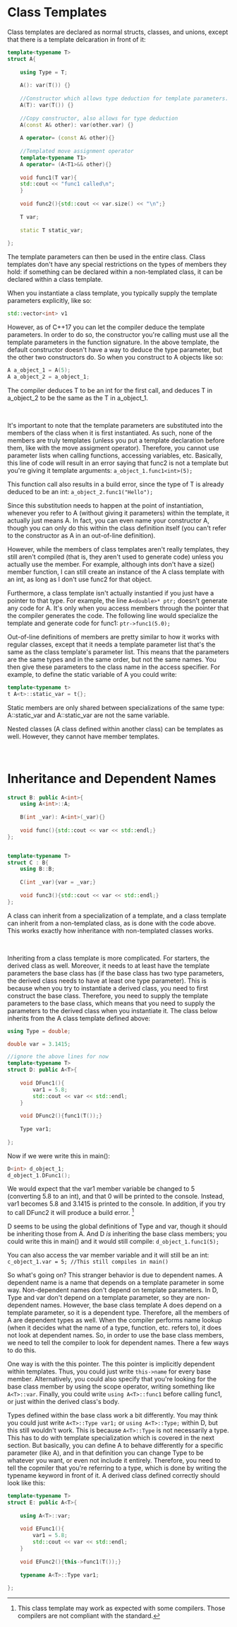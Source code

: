 # Class Templates

Class templates are declared as normal structs, classes, and unions, except that there is a template delcaration in front of it:

```c++
template<typename T>
struct A{
    
    using Type = T;
    
    A(): var(T()) {} 
        
    //Constructor which allows type deduction for template parameters.
    A(T): var(T()) {} 
        
    //Copy constructor, also allows for type deduction
    A(const A& other): var(other.var) {} 
    
    A operator= (const A& other){}
    
    //Templated move assignment operator
    template<typename T1>
    A operator= (A<T1>&& other){} 
    
    void func1(T var){
    std::cout << "func1 called\n";
    }
    
    void func2(){std::cout << var.size() << "\n";}
    
    T var;
    
    static T static_var;
    
};

```

The template parameters can then be used in the entire class. Class templates don't have any special restrictions on the types of members they hold: if something can be declared within a non-templated class, it can be declared within a class template.

When you instantiate a class template, you typically supply the template parameters explicitly, like so: 

```c++
std::vector<int> v1
```

However, as of C++17 you can let the compiler deduce the template parameters. In order to do so, the constructor you're calling must use all the template parameters in the function signature. In the above template, the default constructor doesn't have a way to deduce the type parameter, but the other two constructors do. So when you construct to A objects like so:

```c++
A a_object_1 = A(5);
A a_object_2 = a_object_1;
```
The compiler deduces T to be an int for the first call, and deduces T in a\_object\_2 to be the same as the T in a\_object\_1.

&nbsp;

It's important to note that the template parameters are substituted into the members of the class when it is first instantiated. As such, none of the members are truly templates (unless you put a template declaration before them, like with the move assigment operator). Therefore, you cannot use parameter lists when calling functions, accessing variables, etc. Basically, this line of code will result in an error saying that func2 is not a template but you're giving it template arguments: `a_object_1.func1<int>(5);`

This function call also results in a build error, since the type of T is already deduced to be an int: `a_object_2.func1("Hello");`

Since this substitution needs to happen at the point of instantiation, whenever you refer to A (without giving it parameters) within the template, it actually just means A<T>. In fact, you can even name your constructor A<T>, though you can only do this within the class definition itself (you can't refer to the constructor as A<T> in an out-of-line definition).

However, while the members of class templates aren't really templates, they still aren't compiled (that is, they aren't used to generate code) unless you actually use the member. For example, although ints don't have a size() member function, I can still create an instance of the A class template with an int, as long as I don't use func2 for that object.

Furthermore, a class template isn't actually instantied if you just have a pointer to that type. For example, the line `A<double>* ptr;` doesn't generate any code for A<double>. It's only when you access members through the pointer that the compiler generates the code. The following line would specialize the template and generate code for func1: `ptr->func1(5.0);`

Out-of-line definitions of members are pretty similar to how it works with regular classes, except that it needs a template parameter list that's the same as the class template's parameter list. This means that the parameters are the same types and in the same order, but not the same names. You then give these parameters to the class name in the access specifier. For example, to define the static variable of A you could write:

```c++
template<typename t>
t A<t>::static_var = t{};
```

Static members are only shared between specializations of the same type: A<int>::static\_var and A<double>::static\_var are not the same variable.

Nested classes (A class defined within another class) can be templates as well. However, they cannot have member templates.



&nbsp;

# Inheritance and Dependent Names


```c++
struct B: public A<int>{
    using A<int>::A;
    
    B(int _var): A<int>(_var){}
    
    void func(){std::cout << var << std::endl;}
};


template<typename T>
struct C : B{
    using B::B;
    
    C(int _var){var = _var;}
    
    void func3(){std::cout << var << std::endl;}
};

```


A class can inherit from a specialization of a template, and a class template can inherit from a non-templated class, as is done with the code above. This works exactly how inheritance with non-templated classes works.

&nbsp;

Inheriting from a class template is more complicated. For starters, the derived class as well. Moreover, it needs to at least have the template parameters the base class has (if the base class has two type parameters, the derived class needs to have at least one type parameter). This is because when you try to instantiate a derived class, you need to first construct the base class. Therefore, you need to supply the template parameters to the base class, which means that you need to supply the parameters to the derived class when you instantiate it. The class below inherits from the A class template defined above:

```c++
using Type = double;

double var = 3.1415;

//ignore the above lines for now
template<typename T>
struct D: public A<T>{
    
    void DFunc1(){
        var1 = 5.8;
        std::cout << var << std::endl;
    }
    
    void DFunc2(){func1(T());}
    
    Type var1;
    
};
```

Now if we were write this in main():

```c++
D<int> d_object_1;
d_object_1.DFunc1();
```

We would expect that the var1 member variable be changed to 5 (converting 5.8 to an int), and that 0 will be printed to the console. Instead, var1 becomes 5.8 and 3.1415 is printed to the console. In addition, if you try to call DFunc2 it will produce a build error. [^1] 
[^1]: This class template may work as expected with some compilers. Those compilers are not compliant with the standard.

D seems to be using the global definitions of Type and var, though it should be inheriting those from A. And D *is* inheriting the base class members; you could write this in main() and it would still compile: `d_object_1.func1(5);`

You can also access the var member variable and it will still be an int: `    c_object_1.var = 5; //This still compiles in main()`

So what's going on? This stranger behavior is due to dependent names. A dependent name is a name that depends on a template parameter in some way. Non-dependent names don't depend on template parameters. In D, Type and var don't depend on a template parameter, so they are non-dependent names. However, the base class template A<T> does depend on a template parameter, so it is a dependent type. Therefore, all the members of A<T> are dependent types as well. When the compiler performs name lookup (when it decides what the name of a type, function, etc. refers to), it does not look at dependent names. So, in order to use the base class members, we need to tell the compiler to look for dependent names. There a few ways to do this.

One way is with the this pointer. The this pointer is implicitly dependent within templates. Thus, you could just write `this->name` for every base member. Alternatively, you could also specify that you're looking for the base class member by using the scope operator, writing something like `A<T>::var`. Finally, you could write `using A<T>::func1` before calling func1, or just within the derived class's body.

Types defined within the base class work a bit differently. You may think you could just write `A<T>::Type var1;` or `using A<T>::Type;` within D, but this still wouldn't work. This is because `A<T>::Type` is not necessarily a type. This has to do with template specialization which is covered in the next section. But basically, you can define A to behave differently for a specific parameter (like A<double>), and in that definition you can change Type to be whatever you want, or even not include it entirely. Therefore, you need to tell the copmiler that you're referring to a type, which is done by writing the typename keyword in front of it. A derived class defined correctly should look like this:

```c++
template<typename T>
struct E: public A<T>{
    
    using A<T>::var;
    
    void EFunc1(){
        var1 = 5.8;
        std::cout << var << std::endl;
    }
    
    void EFunc2(){this->func1(T());}
    
    typename A<T>::Type var1;
    
};
```
